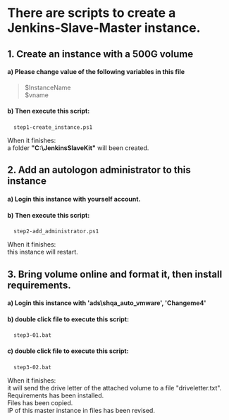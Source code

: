 
# There are scripts to create a Jenkins-Slave-Master instance.

## 1. Create an instance with a 500G volume

#### a) Please change value of the following variables in this file  
> $InstanceName  
$vname

#### b) Then execute this script:  
&emsp;`step1-create_instance.ps1`  

When it finishes:  
a folder **"C:\JenkinsSlaveKit"** will been created.

## 2. Add an autologon administrator to this instance

#### a) Login this instance with yourself account.

#### b) Then execute this script:
&emsp;`step2-add_administrator.ps1`  

When it finishes:  
this instance will restart.

## 3. Bring volume online and format it, then install requirements.

#### a) Login this instance with 'ads\shqa_auto_vmware', 'Changeme4'

#### b) double click file to execute this script:
&emsp;`step3-01.bat`  

#### c) double click file to execute this script:
&emsp;`step3-02.bat`  

When it finishes:  
it will send the drive letter of the attached volume to a file "driveletter.txt".  
Requirements has been installed.  
Files has been copied.  
IP of this master instance in files has been revised.
